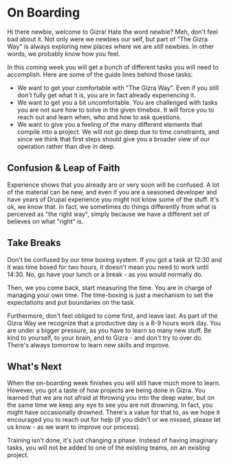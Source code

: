 # On Boarding

Hi there newbie, welcome to Gizra! Hate the word newbie? 
Meh, don't feel bad about it. Not only were we newbies our self, but part of "The Gizra Way" is always exploring new places where we are *still* newbies. In other words, we probably know how you feel.

In this coming week you will get a bunch of different tasks you will need to accomplish. Here are some of the guide lines behind those tasks:

* We want to get your comfortable with "The Gizra Way". Even if you still don't fully get what it is, you are in fact already experiencing it.
* We want to get you a bit uncomfortable. You are challenged with tasks you are not sure how to solve in the given timebox. It will force you to reach out and learn when, who and how to ask questions.
* We want to give you a feeling of the many different elements that compile into a project. We will not go deep due to time constraints, and since we think that first steps should give you a broader
view of our operation rather than dive in deep.

## Confusion & Leap of Faith

Experience shows that you already are or very soon will be confused. A lot of the material can be new, and even if you are a seasoned developer and have years of Drupal experience you might not know some of the stuff. It's ok, we know that. In fact, we sometimes do things differently from what is perceived as "the right way", simply because we have a different set of believes on what "right" is.

## Take Breaks

Don't be confused by our time boxing system. If you got a task at 12:30 and it was time boxed for two hours, it doesn't mean you need to work until 14:30. No, go have your lunch or a break - as you would normally do.

Then, we you come back, start measuring the time. You are in charge of managing your own time. The time-boxing is just a mechanism to set the expectations and put boundaries on the task.

Furthermore, don't feel obliged to come first, and leave last. As part of the Gizra Way we recognize that a productive day is a 8-9 hours work day. 
You are under a bigger pressure, as you have to learn so many new stuff. Be kind to yourself, to your brain, and to Gizra - and don't try to over do. There's always tomorrow to learn new skills and improve.

## What's Next

When the on-boarding week finishes you will still have much more to learn. However, you got a taste of how projects are being done in Gizra.
You learned that we are not afraid at throwing you into the deep water, but on the same time we keep any eye to see you are not drowning. In fact, you might have occasionally drowned. There's a value for that to, as we hope it encouraged you to reach out for help (if you didn't or we missed, please let us know - as we want to improve our process).

Training isn't done, it's just changing a phase. Instead of having imaginary tasks, you will not be added to one of the existing teams, on an existing project.


